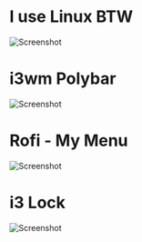 # I use Linux BTW

![Screenshot](https://github.com/fffranks/dotfiles/blob/master/imagens/Logo2.png)

# i3wm Polybar
![Screenshot](https://github.com/fffranks/dotfiles/blob/master/imagens/i3Polybar.png)

# Rofi - My Menu
![Screenshot](https://github.com/fffranks/dotfiles/blob/master/imagens/Rofi.png)

# i3 Lock
![Screenshot](https://github.com/fffranks/dotfiles/blob/master/imagens/i3Lock.png)
